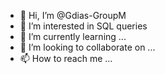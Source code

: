 - 👋 Hi, I’m @Gdias-GroupM
- 👀 I’m interested in SQL queries
- 🌱 I’m currently learning ...
- 💞️ I’m looking to collaborate on ...
- 📫 How to reach me ...

<!---
Gdias-GroupM/Gdias-GroupM is a ✨ special ✨ repository because its `README.md` (this file) appears on your GitHub profile.
You can click the Preview link to take a look at your changes.
--->
